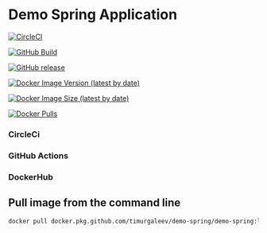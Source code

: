 # Demo Spring Application

[![CircleCI](https://circleci.com/gh/timurgaleev/demo-spring.svg?style=svg)](https://circleci.com/gh/timurgaleev/demo-spring)

[![GitHub Build](https://img.shields.io/github/actions/workflow/status/timurgaleev/demo-spring/push.yml?branch=main&style=for-the-badge&logo=github)](https://github.com/nalbam/sample-spring/actions/workflows/push.yml)

[![GitHub release](https://img.shields.io/github/release/timurgaleev/demo-spring?style=for-the-badge&logo=github)](https://github.com/timurgaleev/demo-spring/releases)

[![Docker Image Version (latest by date)](https://img.shields.io/docker/v/timurgaleev/demo-spring?label=Docker%20Hub&style=for-the-badge&logo=docker)](https://hub.docker.com/r/timurgaleev/demo-spring)

[![Docker Image Size (latest by date)](https://img.shields.io/docker/image-size/timurgaleev/demo-spring?style=for-the-badge&logo=docker)](https://hub.docker.com/r/timurgaleev/demo-spring)

[![Docker Pulls](https://img.shields.io/docker/pulls/timurgaleev/demo-spring?style=for-the-badge&logo=docker)](https://hub.docker.com/r/timurgaleev/demo-spring)


### CircleCi
### GitHub Actions

### DockerHub
## Pull image from the command line

```bash
docker pull docker.pkg.github.com/timurgaleev/demo-spring/demo-spring:latest
```
